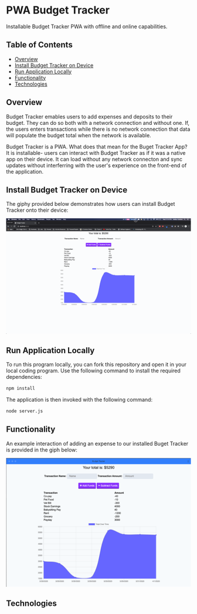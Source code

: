 # PWA Budget Tracker

Installable Budget Tracker PWA with offline and online capabilities.

## Table of Contents

- [Overview](#Overview)
- [Install Budget Tracker on Device](#Install-Budget-Tracker-on-Device)
- [Run Application Locally](#Run-Application-Locally)
- [Functionality](#Functionality)
- [Technologies](#Technologies)

## Overview

Budget Tracker emables users to add expenses and deposits to their budget. They can do so both with a network connection and without one. If, the users enters transactions while there is no network connection that data will populate the budget total when the network is available.

Budget Tracker is a PWA. What does that mean for the Buget Tracker App? It is installable- users can interact with Budget Tracker as if it was a native app on their device. It can load without any network connecton and sync updates without interferring with the user's experience on the front-end of the application.

## Install Budget Tracker on Device

The giphy provided below demonstrates how users can install Budget Tracker onto their device:

![Install Budget Tracker](./client/assets/images/installBT.gif)

## Run Application Locally

To run this program locally, you can fork this repository and open it in your local coding program. Use the following command to install the required dependencies:

```sh
npm install
```

The application is then invoked with the following command:

```sh
node server.js
```

## Functionality

An example interaction of adding an expense to our installed Buget Tracker is provided in the giph below:

![Add Expense](./client/assets/images/exampleInteraction.gif)

## Technologies
